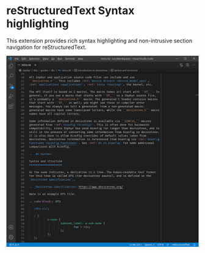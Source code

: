 # reStructuredText Syntax highlighting

This extension provides rich syntax highlighting and non-intrusive section navigation for reStructuredText.

![screenshot](media/screenshot.png)

